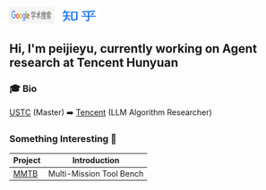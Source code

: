 <a href="https://scholar.google.com.hk/citations?user=oPQZpwkAAAAJ&hl=zh-CN" target="_blank"><img src="google_scholar.png" alt="Google Scholar" width="80" height="30"></a>
<a href="https://www.zhihu.com/people/yu-pei-jie-85" target="_blank"><img src="zhihu.png" alt="知乎" width="80" height="30"></a>

## Hi, I'm peijieyu, currently working on Agent research at Tencent Hunyuan

### 🎓 Bio 

[USTC](https://www.ustc.edu.cn/) (Master) ➡️ [Tencent](https://www.tencent.com/en-us/about.html) (LLM Algorithm Researcher)

### Something Interesting 🚀

| Project | Introduction |
| ---- | ---- |
| [MMTB](https://github.com/yupeijei1997/MMTB) | Multi-Mission Tool Bench |


<!--
**yupeijei1997/yupeijei1997** is a ✨ _special_ ✨ repository because its `README.md` (this file) appears on your GitHub profile.

Here are some ideas to get you started:

- 🔭 I’m currently working on ...
- 🌱 I’m currently learning ...
- 👯 I’m looking to collaborate on ...
- 🤔 I’m looking for help with ...
- 💬 Ask me about ...
- 📫 How to reach me: ...
- 😄 Pronouns: ...
- ⚡ Fun fact: ...
-->
